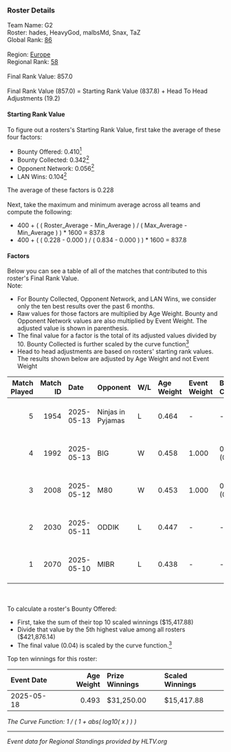 ### Roster Details<br />
Team Name: G2<br />
Roster: hades, HeavyGod, malbsMd, Snax, TaZ<br />
Global Rank: [86](../../standings_global_2025_09_01.md)<br />
<br />
Region: [Europe]( ../../standings_europe_2025_09_01.md)<br />
Regional Rank: [58]( ../../standings_europe_2025_09_01.md)<br />
<br />
Final Rank Value:  857.0<br />
<br />
Final Rank Value (857.0) = Starting Rank Value (837.8) + Head To Head Adjustments (19.2)<br />

#### Starting Rank Value<br />
To figure out a rosters's Starting Rank Value, first take the average of these four factors:<br />
- Bounty Offered: 0.410[<sup>1</sup>](#table2)
- Bounty Collected: 0.342[<sup>2</sup>](#table1)
- Opponent Network: 0.056[<sup>2</sup>](#table1)
- LAN Wins: 0.104[<sup>2</sup>](#table1)

The average of these factors is 0.228<br />
<br />
Next, take the maximum and minimum average across all teams and compute the following:<br />
- 400 + ( ( Roster_Average - Min_Average ) / ( Max_Average - Min_Average ) ) * 1600 = 837.8
- 400 + ( ( 0.228 - 0.000 ) / ( 0.834 - 0.000 ) ) * 1600 = 837.8


#### Factors<br />
Below you can see a table of all of the matches that contributed to this roster's Final Rank Value.<br />
Note:<br />

- For Bounty Collected, Opponent Network, and LAN Wins, we consider only the ten best results over the past 6 months.
- Raw values for those factors are multiplied by Age Weight. Bounty and Opponent Network values are also multiplied by Event Weight. The adjusted value is shown in parenthesis.
- The final value for a factor is the total of its adjusted values divided by 10. Bounty Collected is further scaled by the curve function[<sup>3</sup>](#curveFunction)
- Head to head adjustments are based on rosters' starting rank values. The results shown below are adjusted by Age Weight and not Event Weight
<span id="table1"></span><br />


| Match Played | Match ID | Date       | Opponent          | W/L | Age Weight | Event Weight | Bounty Collected | Opponent Network | LAN Wins  | H2H Adj. | Roster                              |
| -: | -: | :- | :- | :- | :- | :- | :- | :- | :- | -: | :- |
|            5 |     1954 | 2025-05-13 | Ninjas in Pyjamas | L   | 0.464      | -            | -                | -                | -         |    -0.61 | hades, HeavyGod, malbsMd, Snax, TaZ |
|            4 |     1992 | 2025-05-13 | BIG               | W   | 0.458      | 1.000        | 0.136 (0.062)    | 0.414 (0.190)    | 1 (0.458) |    12.16 | hades, HeavyGod, malbsMd, Snax, TaZ |
|            3 |     2008 | 2025-05-12 | M80               | W   | 0.453      | 1.000        | 0.125 (0.057)    | 0.822 (0.372)    | 1 (0.453) |    12.42 | hades, HeavyGod, malbsMd, Snax, TaZ |
|            2 |     2030 | 2025-05-11 | ODDIK             | L   | 0.447      | -            | -                | -                | -         |    -3.12 | hades, HeavyGod, malbsMd, Snax, TaZ |
|            1 |     2070 | 2025-05-10 | MIBR              | L   | 0.438      | -            | -                | -                | -         |    -1.65 | hades, HeavyGod, malbsMd, Snax, TaZ |

<br />
<span id="table2"></span><br />
To calculate a roster's Bounty Offered:<br />

- First, take the sum of their top 10 scaled winnings ($15,417.88)
- Divide that value by the 5th highest value among all rosters ($421,876.14)
- The final value (0.04) is scaled by the curve function.[<sup>3</sup>](#curveFunction)

Top ten winnings for this roster:<br />

| Event Date | Age Weight | Prize Winnings | Scaled Winnings |
| :- | -: | :- | :- |
| 2025-05-18 |      0.493 | $31,250.00     | $15,417.88      |


<span id="curveFunction"></span>_The Curve Function: 1 / ( 1 + abs( log10( x ) ) )_<br />

---
_Event data for Regional Standings provided by HLTV.org_<br />
